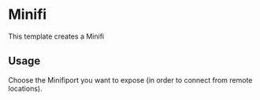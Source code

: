 # Minifi

This template creates a Minifi

## Usage

Choose the Minifiport you want to expose (in order to connect from remote locations).